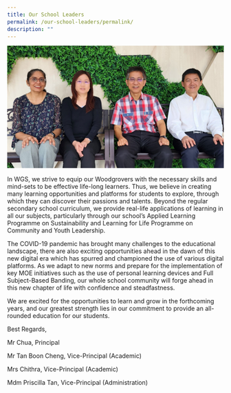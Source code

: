 ```yaml
---
title: Our School Leaders
permalink: /our-school-leaders/permalink/
description: ""
---
```

![](/images/School%20leaders/school%20leaders_2023.jpg)

In WGS, we strive to equip our Woodgrovers with the necessary skills and mind-sets to be effective life-long learners. Thus, we believe in creating many learning opportunities and platforms for students to explore, through which they can discover their passions and talents. Beyond the regular secondary school curriculum, we provide real-life applications of learning in all our subjects, particularly through our school’s Applied Learning Programme on Sustainability and Learning for Life Programme on Community and Youth Leadership.

The COVID-19 pandemic has brought many challenges to the educational landscape, there are also exciting opportunities ahead in the dawn of this new digital era which has spurred and championed the use of various digital platforms. As we adapt to new norms and prepare for the implementation of key MOE initiatives such as the use of personal learning devices and Full Subject-Based Banding, our whole school community will forge ahead in this new chapter of life with confidence and steadfastness.

We are excited for the opportunities to learn and grow in the forthcoming years, and our greatest strength lies in our commitment to provide an all-rounded education for our students.

Best Regards,

Mr Chua, Principal

Mr Tan Boon Cheng, Vice-Principal (Academic)

Mrs Chithra, Vice-Principal (Academic)

Mdm Priscilla Tan, Vice-Principal (Administration)